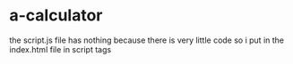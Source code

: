 # a-calculator
the script.js file has nothing because there is very little code so i put in the index.html file in script tags
